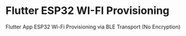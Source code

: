 # Flutter ESP32 WI-FI Provisioning

Flutter App ESP32 Wi-Fi Provisioning via BLE Transport (No Encryption)